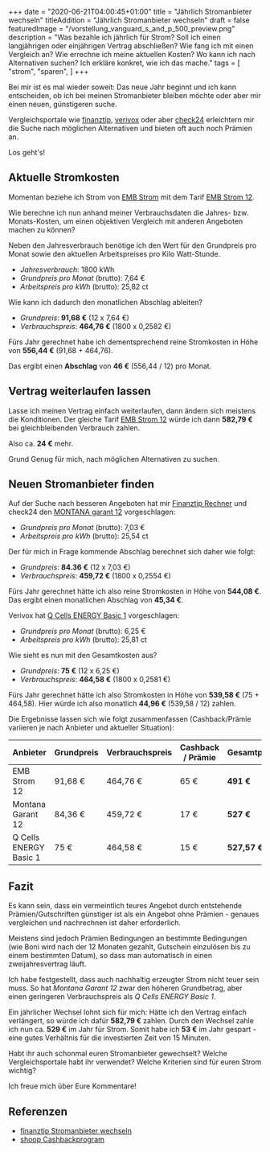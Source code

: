 +++
date = "2020-06-21T04:00:45+01:00"
title = "Jährlich Stromanbieter wechseln"
titleAddition = "Jährlich Stromanbieter wechseln"
draft = false
featuredImage = "/vorstellung_vanguard_s_and_p_500_preview.png"
description = "Was bezahle ich jährlich für Strom? Soll ich einen langjährigen oder einjährigen Vertrag abschließen? Wie fang ich mit einen Vergleich an? Wie errechne ich meine aktuellen Kosten? Wo kann ich nach Alternativen suchen? Ich erkläre konkret, wie ich das mache."
tags = [
    "strom",
    "sparen",
]
+++

Bei mir ist es mal wieder soweit: Das neue Jahr beginnt und ich kann entscheiden, ob ich bei meinen Stromanbieter
bleiben möchte oder aber mir einen neuen, günstigeren suche.

Vergleichsportale wie [finanztip](https://www.finanztip.de/stromanbieter-wechseln/ "finanztip"),
[verivox](https://www.verivox.de/ "verivox") oder aber
[check24](https://www.check24.de/ "check24") erleichtern mir die Suche nach möglichen Alternativen und bieten oft auch noch Prämien an.

Los geht's!


## Aktuelle Stromkosten

Momentan beziehe ich Strom von [EMB Strom](https://www.emb-gmbh.de/ "EMB Strom") mit dem Tarif [EMB Strom 12](https://www.emb-gmbh.de/privatkunden/aktion/stromwechsel "EMB Strom 12").

Wie berechne ich nun anhand meiner Verbrauchsdaten die Jahres- bzw. Monats-Kosten, um einen objektiven Vergleich mit anderen Angeboten
machen zu können?

Neben den Jahresverbrauch benötige
ich den Wert für den Grundpreis pro Monat sowie den aktuellen Arbeitspreises pro Kilo Watt-Stunde.


- *Jahresverbrauch*: 1800 kWh
- *Grundpreis pro Monat* (brutto): 7,64 €
- *Arbeitspreis pro kWh* (brutto): 25,82 ct


Wie kann ich dadurch den monatlichen Abschlag ableiten?


- *Grundpreis*: **91,68 €** (12 x 7,64 €)
- *Verbrauchspreis*: **464,76 €** (1800 x 0,2582 €)


Fürs Jahr gerechnet habe ich dementsprechend reine Stromkosten in Höhe von **556,44 €** (91,68 + 464,76).


Das ergibt einen **Abschlag** von **46 €** (556,44 / 12) pro Monat.


## Vertrag weiterlaufen lassen

Lasse ich meinen Vertrag einfach weiterlaufen, dann ändern sich meistens die Konditionen. Der gleiche Tarif
 [EMB Strom 12](https://www.emb-gmbh.de/privatkunden/produktergebnisseite "EMB Strom 12")
würde ich dann **582,79 €** bei gleichbleibenden Verbrauch zahlen.


Also ca. **24 €** mehr.


Grund Genug für mich, nach möglichen Alternativen zu suchen.


## Neuen Stromanbieter finden

Auf der Suche nach besseren Angeboten hat mir
[Finanztip Rechner](https://www.finanztip.de/stromanbieter-wechseln/ "Finanztip Rechner") und
check24 den [MONTANA garant 12](https://www.montana-energie.de/privatkunden/strom/stromtarife/ "MONTANA garant 12") vorgeschlagen:


- *Grundpreis pro Monat* (brutto): 7,03 €
- *Arbeitspreis pro kWh* (brutto): 25,54 ct


Der für mich in Frage kommende Abschlag berechnet sich daher wie folgt:


- *Grundpreis*: **84.36 €** (12 x 7,03 €)
- *Verbrauchspreis*: **459,72 €** (1800 x 0,2554 €)


Fürs Jahr gerechnet hätte ich also reine Stromkosten in Höhe von **544,08 €**. Das ergibt einen monatlichen Abschlag von **45,34 €**.


Verivox hat [Q Cells ENERGY Basic 1](https://www.gruenwelt.de/gruenstrom-classic.html "Grünwelt grünstrom classic")
vorgeschlagen:


- *Grundpreis pro Monat* (brutto): 6,25 €
- *Arbeitspreis pro kWh* (brutto): 25,81 ct


Wie sieht es nun mit den Gesamtkosten aus?


- *Grundpreis*: **75 €** (12 x 6,25 €)
- *Verbrauchspreis*: **464,58 €** (1800 x 0,2581 €)


Fürs Jahr gerechnet hätte ich also Stromkosten in Höhe von **539,58 €** (75 + 464,58).
Hier würde ich also monatlich **44,96 €** (539,58 / 12) zahlen.


Die Ergebnisse lassen sich wie folgt zusammenfassen (Cashback/Prämie variieren je nach Anbieter und aktueller Situation):


Anbieter                | Grundpreis | Verbrauchspreis | Cashback / Prämie | Gesamtpreis  | monatlicher Abschlag
:---------------------- | ---------- | --------------- | ----------------- | ------------ | -------------------
EMB Strom 12            | 91,68 €    | 464,76 €        | 65 €              | **491 €**    | 40
Montana Garant 12       | 84,36 €    | 459,72 €        | 17 €              | **527 €**    | 44,09
Q Cells ENERGY Basic 1  | 75 €       | 464,58 €        | 15 €              | **527,57 €** | 43,71


## Fazit

Es kann sein, dass ein vermeintlich teures Angebot durch entstehende Prämien/Gutschriften günstiger ist als ein Angebot
ohne Prämien - genaues vergleichen und nachrechnen ist daher erforderlich.


Meistens sind jedoch Prämien Bedingungen an bestimmte Bedingungen (wie Boni wird nach der 12 Monaten gezahlt, Gutschein
einzulösen bis zu einem bestimmten Datum), so dass
man automatisch in einen zweijahresvertrag läuft.


Ich habe festgestellt, dass auch nachhaltig erzeugter Strom  nicht teuer sein muss. So hat *Montana Garant 12* zwar
den höheren Grundbetrag, aber einen geringeren Verbrauchspreis als *Q Cells ENERGY Basic 1*.


Ein jährlicher Wechsel lohnt sich für mich: Hätte ich den Vertrag  einfach verlängert, so würde ich dafür **582,79 €** zahlen.
Durch den Wechsel zahle ich nun ca. **529 €** im Jahr für Strom. Somit habe ich **53 €** im Jahr gespart - eine gutes
Verhältnis für die investierten Zeit von 15 Minuten.


Habt ihr auch schonmal euren Stromanbieter gewechselt? Welche Vergleichsportale habt ihr verwendet? Welche Kriterien
sind für euren Strom wichtig?


Ich freue mich über Eure Kommentare!


## Referenzen

- [finanztip Stromanbieter wechseln](https://www.finanztip.de/stromanbieter-wechseln/ "finanztip Stromanbieter wechseln")
- [shoop Cashbackprogram](https://www.shoop.de/ "shoop Cashbackprogram")

